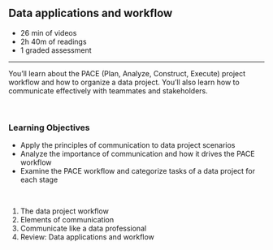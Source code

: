 ## Data applications and workflow

- 26 min of videos
- 2h 40m of readings
- 1 graded assessment

<hr>

You’ll learn about the PACE (Plan, Analyze, Construct, Execute) project workflow and how to organize a data project. You’ll also learn how to communicate effectively with teammates and stakeholders.

<br>

### Learning Objectives

- Apply the principles of communication to data project scenarios
- Analyze the importance of communication and how it drives the PACE workflow
- Examine the PACE workflow and categorize tasks of a data project for each stage

<br>

1. The data project workflow
2. Elements of communication
3. Communicate like a data professional
4. Review: Data applications and workflow
